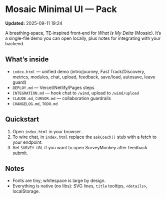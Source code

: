 # Mosaic Minimal UI — Pack

**Updated:** 2025-09-11 19:24

A breathing‑space, TE‑inspired front‑end for *What Is My Delta* (Mosaic). It’s a single-file demo you can open locally, plus notes for integrating with your backend.

## What’s inside
- `index.html` — unified demo (intro/journey, Fast Track/Discovery, metrics, modules, chat, upload, feedback, save/load, autosave, leave guard)
- `DEPLOY.md` — Vercel/Netlify/Pages steps
- `INTEGRATION.md` — hook chat to `/wimd`, upload to `/wimd/upload`
- `CLAUDE.md`, `CURSOR.md` — collaboration guardrails
- `CHANGELOG.md`, `TODO.md`

## Quickstart
1. Open `index.html` in your browser.
2. To wire chat, in `index.html` replace the `askCoach()` stub with a fetch to your endpoint.
3. Set `SURVEY_URL` if you want to open SurveyMonkey after feedback submit.

## Notes
- Fonts are tiny; whitespace is large by design.
- Everything is native (no libs): SVG lines, `title` tooltips, `<details>`, localStorage.
